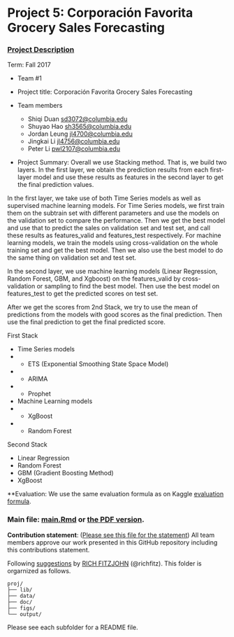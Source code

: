 # Project 5: Corporación Favorita Grocery Sales Forecasting

### [Project Description](https://www.kaggle.com/c/favorita-grocery-sales-forecasting)

Term: Fall 2017

+ Team #1
+ Project title: Corporación Favorita Grocery Sales Forecasting
+ Team members
	+ Shiqi Duan sd3072@columbia.edu
	+ Shuyao Hao sh3565@columbia.edu
	+ Jordan Leung jl4700@columbia.edu
	+ Jingkai Li jl4756@columbia.edu
	+ Peter Li pwl2107@columbia.edu
	 

+ Project Summary: Overall we use Stacking method. That is, we build two layers. In the first layer, we obtain the prediction results from each first-layer model and use these results as features in the second layer to get the final prediction values. 
        
In the first layer, we take use of both Time Series models as well as supervised machine learning models. For Time Series models, we first train them on the subtrain set with different parameters and use the models on the validation set to compare the performance. Then we get the best model and use that to predict the sales on validation set and test set, and call these results as features_valid and features_test respectively. For machine learning models, we train the models using cross-validation on the whole training set and get the best model. Then we also use the best model to do the same thing on validation set and test set.
        
In the second layer, we use machine learning models (Linear Regression, Random Forest, GBM, and Xgboost) on the features_valid by cross-validation or sampling to find the best model. Then use the best model on features_test to get the predicted scores on test set.

After we get the scores from 2nd Stack, we try to use the mean of predictions from the models with good scores as the final prediction. Then use the final prediction to get the final predicted score.        

First Stack
- Time Series models
- - ETS (Exponential Smoothing State Space Model)
- - ARIMA 
- - Prophet 
- Machine Learning models 
- - XgBoost 
- - Random Forest


Second Stack
- Linear Regression
- Random Forest
- GBM (Gradient Boosting Method)
- XgBoost




**Evaluation: We use the same evaluation formula as on Kaggle [evaluation formula](https://www.kaggle.com/c/favorita-grocery-sales-forecasting#evaluation).
	

### Main file: [main.Rmd](doc/main.Rmd) or [the PDF version](doc/main.pdf).   

**Contribution statement**: ([Please see this file for the statement](doc/a_note_on_contributions.md))
All team members approve our work presented in this GitHub repository including this contributions statement.  

Following [suggestions](http://nicercode.github.io/blog/2013-04-05-projects/) by [RICH FITZJOHN](http://nicercode.github.io/about/#Team) (@richfitz). This folder is orgarnized as follows.

```
proj/
├── lib/
├── data/
├── doc/
├── figs/
└── output/
```

Please see each subfolder for a README file.
